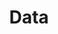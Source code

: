 ---
title: "Data"
description: "Dữ liệu"
slug: "data"
image: "data.png"
style:
    background: "#ff6791"
    color: "#fff"
---